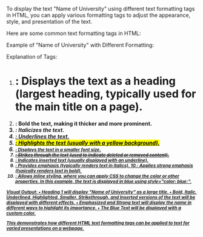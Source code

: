 To display the text "Name of University" using different text formatting tags in HTML, you can apply various formatting tags to adjust the appearance, style, and presentation of the text.

Here are some common text formatting tags in HTML:

Example of "Name of University" with Different Formatting:

Explanation of Tags:

1. <h1>: Displays the text as a heading (largest heading, typically used for the main title on a page).
2. <b>: Bold the text, making it thicker and more prominent.
3. <i>: Italicizes the text.
4. <u>: Underlines the text.
5. <mark>: Highlights the text (usually with a yellow background).
6. <small>: Displays the text in a smaller font size.
7. <del>: Strikes through the text (used to indicate deleted or removed content).
8. <ins>: Indicates inserted text (usually displayed with an underline).
9. <em>: Provides emphasis (typically renders text in italics).
10.<strong>: Applies strong emphasis (typically renders text in bold).
11. <span>: Allows inline styling, where you can apply CSS to change the color or other properties. In this example, the text is displayed in blue using style="color: blue;".
    
Visual Output:
• Heading 1 will display "Name of University" as a large title.
• Bold, Italic, Underlined, Highlighted, Smaller, Strikethrough, and Inserted versions of the text will be displayed with different effects.
• Emphasized and Strong text will display the name in different ways to highlight its importance.
• The Blue Text will be displayed with a custom color.

This demonstrates how different HTML text formatting tags can be applied to text for varied presentations on a webpage.